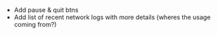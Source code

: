 - Add pause & quit btns
- Add list of recent network logs with more details (wheres the usage coming from?)
